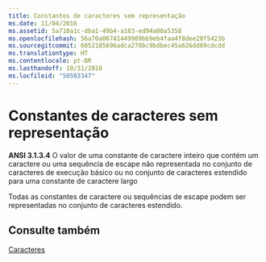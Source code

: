 ```yaml
---
title: Constantes de caracteres sem representação
ms.date: 11/04/2016
ms.assetid: 5a710a1c-dba1-49b4-a183-ed94a00a5358
ms.openlocfilehash: 56a70a06741449909bb9eb4faa4f8dee28f5423b
ms.sourcegitcommit: 6052185696adca270bc9bdbec45a626dd89cdcdd
ms.translationtype: HT
ms.contentlocale: pt-BR
ms.lasthandoff: 10/31/2018
ms.locfileid: "50503347"
---
```

# <a name="unrepresented-character-constants"></a>Constantes de caracteres sem representação

**ANSI 3.1.3.4** O valor de uma constante de caractere inteiro que contém um caractere ou uma sequência de escape não representada no conjunto de caracteres de execução básico ou no conjunto de caracteres estendido para uma constante de caractere largo

Todas as constantes de caractere ou sequências de escape podem ser representadas no conjunto de caracteres estendido.

## <a name="see-also"></a>Consulte também

[Caracteres](../c-language/characters.md)